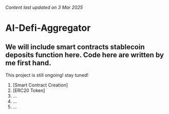 _Content last updated on 3 Mar 2025_
# AI-Defi-Aggregator

## We will include smart contracts stablecoin deposits function here. Code here are written by me first hand. 
This project is still ongoing! stay tuned! 


1. [Smart Contract Creation]
2. [ERC20 Token]
3. ...
4. ...
5. ...
